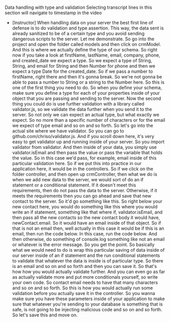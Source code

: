 Data handling with type and validation
Selecting transcript lines in this section will navigate to timestamp in the video

- [Instructor] When handling data on your server the best first line of defense is to do validation and type assertion. This way, the data sent is already sanitized to be of a certain type and you avoid sending dangerous scripts to the server. Let me demonstrate. So go into the project and open the folder called models and then click on crmModel. And this is where we actually define the type of our schema. So right now if you take a look at firstName, lastName, email, company, phone, and created_date we expect a type. So we expect a type of String, String, and email for String and then Number for phone and then we expect a type Date for the created_date. So if we pass a number to firstName, right there and then it's gonna break. So we're not gonna be able to pass a number to String or a string to the Number here. So this is one of the first thing you need to do. So when you define your schema, make sure you define a type for each of your properties inside of your object that you are passing and sending to the server. Now the second thing you could do is use further validation with a library called validator.js, so we validate the data further when you send it to the server. So not only we can expect an actual type, but what exactly we expect. So no more than a specific number of characters or for the email we expect of type email and so on and so forth. So let's go into the actual site where we have validator. So you can go to github.com/chriso/validator.js. And if you scroll down here, it's very easy to get validator up and running inside of your server. So you import validator from validator. And then inside of your data, you simply use validator.isEmail and then pass the value or pass the variable that holds the value. So in this case we'd pass, for example, email inside of this particular validation here. So if we put this into practice in our application here, it would be in the controllers. So if we click on the folder controller, and then open up crmController, then what we do is when we add new data to the server, we would sort of do an if statement or a conditional statement. If it doesn't meet this requirements, then do not pass the data to the server. Otherwise, if it meets the requirements then you can go ahead and save that new contact to the server. So it'd go something like this. So right below your new contact here, you would do something like this where you would write an if statement, something like that where if, validator.isEmail, and then pass all the new contacts so the new contact body it would have, newContact.email. So it would have an email inside of that object. So if that is not an email then, well actually in this case it would be if this is an email, then run the code below. In this case, run the code below. And then otherwise, do something of console.log something like not an email or whatever is the error message. So you get the point. So basically what we would need to do is wrap this particular saving of data inside of our server inside of an if statement and the run conditional statements to validate that whatever the data is inside is of particular type. So there is an email and so on and so forth and then you can save it. So that's how how you would actually validate further. And you can even go as far as actually validate more and put more conditionals yourself, so write your own code. So contact email needs to have that many characters and so on and so forth. So this is how you would actually run some validation before you actually save it in the controller. So you wanna make sure you have these parameters inside of your application to make sure that whatever you're sending to your database is something that is safe, is not going to be injecting malicious code and so on and so forth. So let's save this and move on.
